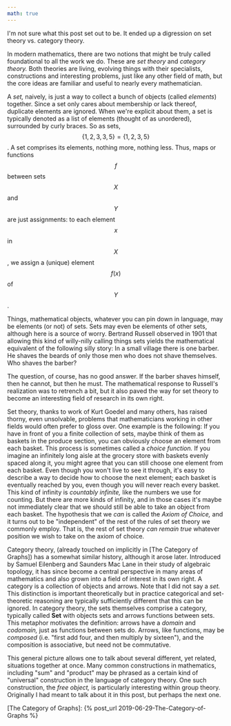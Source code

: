```yaml
---
math: true
---
```

I'm not sure what this post set out to be. It ended up a digression
on set theory vs. category theory.

In modern mathematics, there are two notions that might be truly called 
foundational to all the work we do. These are *set theory* and *category theory.*
Both theories are living, evolving things with their specialists, constructions
and interesting problems, just like any other field of math, 
but the core ideas are familiar and useful to nearly every mathematician.

A *set,* naively, is just a way to collect a bunch of objects (called *elements*)
together. Since a set only cares about membership or lack thereof, duplicate
elements are ignored. When we're explicit about them, a set is typically
denoted as a list of elements (thought of as unordered), surrounded by curly braces.
So as sets, $$\{1,2,3,3,5\} = \{1,2,3,5\}$$. A set comprises its elements, nothing more,
nothing less. Thus, maps or functions $$f$$ between sets $$X$$ and $$Y$$ are just
assignments: to each element $$x$$ in $$X$$, we assign a (unique) element $$f(x)$$
of $$Y$$. 

Things, mathematical objects, whatever you can pin down in language,
may be elements (or not) of sets. Sets may even be elements of other sets, although
here is a source of worry. Bertrand Russell observed in 1901 that allowing this
kind of willy-nilly calling things sets yields the mathematical equivalent of the
following silly story: In a small village there is one barber. He shaves the
beards of only those men who does not shave themselves. Who shaves the barber?

The question, of course, has no good answer. If the barber shaves himself, then
he cannot, but then he must. The mathematical response to Russell's realization
was to retrench a bit, but it also paved the way for set theory to become an 
interesting field of research in its own right.

Set theory, thanks to work of Kurt Goedel and many others, has raised thorny,
even unsolvable, problems that mathematicians working in other fields would often
prefer to gloss over. One example is the following: If you have in front of you
a finite collection of sets, maybe think of them as baskets in the produce section,
you can obviously choose an element from each basket. This process is sometimes
called a *choice function.* If you imagine an infinitely long aisle at the grocery
store with baskets evenly spaced along it, you might agree that you can still
choose one element from each basket. Even though you won't live to see it
through, it's easy to describe a way to decide how to choose the next element;
each basket is eventually reached by you, even though you will never reach 
every basket. This kind of infinity is *countably infinite,* like the numbers
we use for counting. But there are more kinds of infinity, and in those cases
it's maybe not immediately clear that we should still be able to take an object from
each basket. The hypothesis that we *can* is called the *Axiom of Choice,* and it
turns out to be "independent" of the rest of the rules of set theory we commonly employ.
That is, the rest of set theory *can remain true* whatever position we wish to take on
the axiom of choice.

Category theory, (already touched on implicitly in [The Category of Graphs]) has
a somewhat similar history, although it arose later. Introduced by Samuel Eilenberg
and Saunders Mac Lane in their study of algebraic topology, it has since become
a central perspective in many areas of mathematics and also grown into a field
of interest in its own right. A category is a collection of objects and arrows.
Note that I did not say a *set.* This distinction is important theoretically
but in practice categorical and set-theoretic reasoning are typically 
sufficiently different that this can be ignored. In category theory,
the sets themselves comprise a category, typically called **Set** with
objects sets and arrows functions between sets. This metaphor motivates
the definition: arrows have a *domain* and *codomain,* just as functions
between sets do. Arrows, like functions, may be *composed* (i.e.
"first add four, and then multiply by sixteen"), and the composition is
associative, but need not be commutative.

This general picture allows one to talk about several different, yet related,
situations together at once. Many common constructions in mathematics, including
"sum" and "product" may be phrased as a certain kind of "universal" construction
in the language of category theory. One such construction, the *free object,*
is particularly interesting within group theory. Originally I had meant to talk
about it in this post, but perhaps the next one.

[The Category of Graphs]: {% post_url 2019-06-29-The-Category-of-Graphs %}
